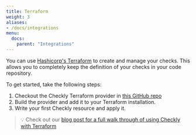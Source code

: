 ```yaml
---
title: Terraform
weight: 3
aliases:
- /docs/integrations
menu:
  docs:
    parent: "Integrations"
---
```


You can use [Hashicorp's Terraform](https://www.terraform.io/) to create and manage your checks. This allows you to completely keep
the definition of your checks in your code repository.

To get started, take the following steps:

1. Checkout the Checkly Terraform provider in [this GitHub repo](https://github.com/checkly/terraform-provider-checkly)
2. Build the provider and add it to your Terraform installation.
3. Write your first Checkly resource and apply it.

> 💡 Check out our [blog post for a full walk through of using Checkly with Terraform](https://blog.checklyhq.com/managing-checkly-checks-with-terraform/)
